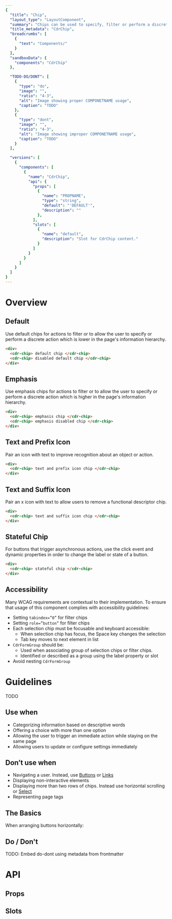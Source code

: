 ```yaml
---
{
  "title": "Chip",
  "layout_type": "LayoutComponent",
  "summary": "Chips can be used to specify, filter or perform a discrete action that immediately updates on the page.",
  "title_metadata": "CdrChip",
  "breadcrumbs": [
    {
      "text": "Components/"
    }
  ],
  "sandboxData": {
    "components": "CdrChip"
  },

  "TODO-DO/DONT": [
    {
      "type": "do",
      "image": "",
      "ratio": "4-3",
      "alt": "Image showing proper COMPONETNAME usage",
      "caption": "TODO"
    },
    {
      "type": "dont",
      "image": "",
      "ratio": "4-3",
      "alt": "Image showing improper COMPONETNAME usage",
      "caption": "TODO"
    }
  ],

  "versions": [
    {
      "components": [
        {
          "name": "CdrChip",
          "api": {
            "props": [
              {
                "name": "PROPNAME",
                "type": "string",
                "default": "'DEFAULT'",
                "description": ""
              },
            ],
            "slots": [
              {
                "name": "default",
                "description": "Slot for CdrChip content."
              }
            ]
          }
        }
      ]
    }
  ]
}
---
```


<cdr-doc-table-of-contents-shell>

# Overview

## Default

Use default chips for actions to filter or to allow the user to specify or perform a discrete action which is lower in the page's information hierarchy. 

<cdr-doc-example-code-pair repository-href="/src/components/CdrChip"
:sandbox-data="$page.frontmatter.sandboxData" >

```html
<div>
  <cdr-chip> default chip </cdr-chip>
  <cdr-chip> disabled default chip </cdr-chip>
</div>
```
</cdr-doc-example-code-pair>

## Emphasis

Use emphasis chips for actions to filter or to allow the user to specify or perform a discrete action which is higher in the page's information hierarchy. 

<cdr-doc-example-code-pair repository-href="/src/components/CdrChip"
:sandbox-data="$page.frontmatter.sandboxData" >

```html
<div>
  <cdr-chip> emphasis chip </cdr-chip>
  <cdr-chip> emphasis disabled chip </cdr-chip>
</div>
```
</cdr-doc-example-code-pair>

## Text and Prefix Icon

Pair an icon with text to improve recognition about an object or action.

<cdr-doc-example-code-pair repository-href="/src/components/CdrChip"
:sandbox-data="$page.frontmatter.sandboxData" >

```html
<div>
  <cdr-chip> text and prefix icon chip </cdr-chip>
</div>
```
</cdr-doc-example-code-pair>

## Text and Suffix Icon

Pair an x icon with text to allow users to remove a functional descriptor chip.

<cdr-doc-example-code-pair repository-href="/src/components/CdrChip"
:sandbox-data="$page.frontmatter.sandboxData" >

```html
<div>
  <cdr-chip> text and suffix icon chip </cdr-chip>
</div>
```
</cdr-doc-example-code-pair>

## Stateful Chip

For buttons that trigger asynchronous actions, use the click event and dynamic properties in order to change the label or state of a button.

<cdr-doc-example-code-pair repository-href="/src/components/CdrChip"
:sandbox-data="$page.frontmatter.sandboxData" >

```html
<div>
  <cdr-chip> stateful chip </cdr-chip>
</div>
```
</cdr-doc-example-code-pair>

## Accessibility
Many WCAG requirements are contextual to their implementation. To ensure that usage of this component complies with accessibility guidelines:

- Setting `tabindex=”0”` for filter chips
- Setting `role=”button”` for filter chips
- Each selection chip must be focusable and keyboard accessible:
  - When selection chip has focus, the Space key changes the selection
  - Tab key moves to next element in list
- `CdrFormGroup` should be:
  - Used when associating group of selection chips or filter chips.
  - Identified or described as a group using the label property or slot
- Avoid nesting `CdrFormGroup`

# Guidelines

TODO

## Use when

- Categorizing information based on descriptive words
- Offering a choice with more than one option
- Allowing the user to trigger an immediate action while staying on the same page
- Allowing users to update or configure settings immediately


## Don’t use when

- Navigating a user. Instead, use [Buttons](../buttons/) or [Links](../links/)
- Displaying non-interactive elements
- Displaying more than two rows of chips. Instead use horizontal scrolling or [Select](../select/)
- Representing page tags


## The Basics

When arranging buttons horizontally:


## Do / Don't

TODO: Embed do-dont using metadata from frontmatter

<!-- <do-dont :examples="$page.frontmatter.DATAKEY" /> -->

# API

## Props

<cdr-doc-api type="prop" :api-data="$page.frontmatter.versions[0].components[0].api.props" />

## Slots

<cdr-doc-api type="slot" :api-data="$page.frontmatter.versions[0].components[0].api.slots" />


</cdr-doc-table-of-contents-shell>
